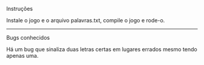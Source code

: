 Instruções

Instale o jogo e o arquivo palavras.txt, compile o jogo e rode-o.

--------------------------------------------------------------------------------------------------------------------------------------------------------------------------------------------------------------------------------------------------------------------------------------------

Bugs conhecidos

Há um bug que sinaliza duas letras certas em lugares errados mesmo tendo apenas uma.
